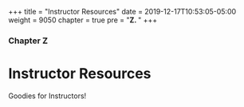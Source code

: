 +++
title = "Instructor Resources"
date = 2019-12-17T10:53:05-05:00
weight = 9050
chapter = true
pre = "<b>Z. </b>"
+++

### Chapter Z

# Instructor Resources

Goodies for Instructors!
